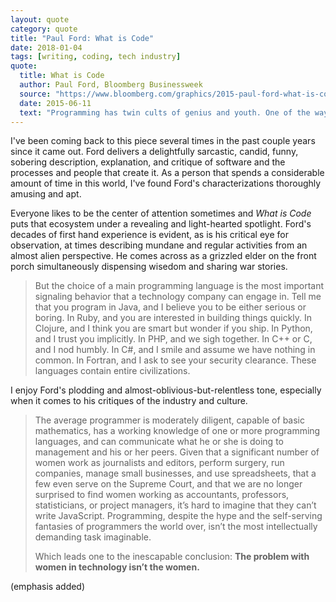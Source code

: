 ```yaml
---
layout: quote
category: quote
title: "Paul Ford: What is Code"
date: 2018-01-04
tags: [writing, coding, tech industry]
quote:
  title: What is Code
  author: Paul Ford, Bloomberg Businessweek
  source: "https://www.bloomberg.com/graphics/2015-paul-ford-what-is-code/"
  date: 2015-06-11
  text: "Programming has twin cults of genius and youth. One of the ways Google acquired its reputation was by hiring fresh-faced whizzes. Ph.D.s from Stanford, Cal Tech, MIT, and Carnegie Mellon were table stakes. The true programmer began to code in utero and has an IQ of at least 10,000."
---
```


I've been coming back to this piece several times in the past couple years since
it came out. Ford delivers a delightfully sarcastic, candid, funny, sobering
description, explanation, and critique of software and the processes and people
that create it. As a person that spends a considerable amount of time in this
world, I've found Ford's characterizations thoroughly amusing and apt.

Everyone likes to be the center of attention sometimes and _What is Code_ puts
that ecosystem under a revealing and light-hearted spotlight. Ford's decades of
first hand experience is evident, as is his critical eye for observation, at
times describing mundane and regular activities from an almost alien perspective.
He comes across as a grizzled elder on the front porch simultaneously
dispensing wisedom and sharing war stories.

> But the choice of a main programming language is the most important signaling behavior that a technology company can engage in. Tell me that you program in Java, and I believe you to be either serious or boring. In Ruby, and you are interested in building things quickly. In Clojure, and I think you are smart but wonder if you ship. In Python, and I trust you implicitly. In PHP, and we sigh together. In C++ or C, and I nod humbly. In C#, and I smile and assume we have nothing in common. In Fortran, and I ask to see your security clearance. These languages contain entire civilizations.

I enjoy Ford's plodding and almost-oblivious-but-relentless tone,
especially when it comes to his critiques of the industry and culture.

>The average programmer is moderately diligent, capable of basic mathematics, has a working knowledge of one or more programming languages, and can communicate what he or she is doing to management and his or her peers. Given that a significant number of women work as journalists and editors, perform surgery, run companies, manage small businesses, and use spreadsheets, that a few even serve on the Supreme Court, and that we are no longer surprised to find women working as accountants, professors, statisticians, or project managers, it’s hard to imagine that they can’t write JavaScript. Programming, despite the hype and the self-serving fantasies of programmers the world over, isn’t the most intellectually demanding task imaginable.
>
>Which leads one to the inescapable conclusion: **The problem with women in technology isn’t the women.**

(emphasis added)
